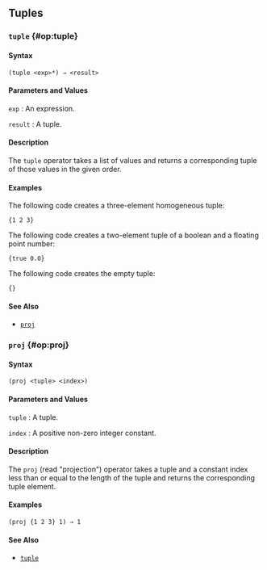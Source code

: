 ## Tuples

### `tuple` {#op:tuple}

#### Syntax

```
(tuple <exp>*) ⇒ <result>
```

#### Parameters and Values

`exp`
: An expression.

`result`
: A tuple.

#### Description

The `tuple` operator takes a list of values and returns a corresponding tuple of
those values in the given order.

#### Examples

The following code creates a three-element homogeneous tuple:

```
{1 2 3}
```

The following code creates a two-element tuple of a boolean and a floating point
number:

```
{true 0.0}
```

The following code creates the empty tuple:

```
{}
```

#### See Also

- [`proj`](#op:proj)

### `proj` {#op:proj}

#### Syntax

```
(proj <tuple> <index>)
```

#### Parameters and Values

`tuple`
: A tuple.

`index`
: A positive non-zero integer constant.

#### Description

The `proj` (read "projection") operator takes a tuple and a constant index less
than or equal to the length of the tuple and returns the corresponding tuple
element.

#### Examples

```
(proj {1 2 3} 1) ⇒ 1
```

#### See Also

- [`tuple`](#op:tuple)
